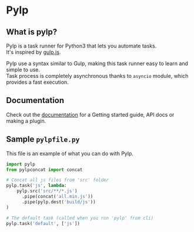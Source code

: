 # Pylp

## What is pylp?

Pylp is a task runner for Python3 that lets you automate tasks.  
It's inspired by [gulp.js](https://gulpjs.com).

Pylp use a syntax similar to Gulp, making this task runner easy to learn and simple to use.  
Task process is completely asynchronous thanks to `asyncio` module, which provides a fast execution.


## Documentation

Check out the [documentation](/docs/README.md) for a Getting started guide, API docs or
making a plugin.


## Sample `pylpfile.py`

This file is an example of what you can do with Pylp.

```python
import pylp
from pylpconcat import concat

# Concat all js files from 'src' folder
pylp.task('js', lambda:
    pylp.src('src/**/*.js')
      .pipe(concat('all.min.js'))
      .pipe(pylp.dest('build/js'))
)

# The default task (called when you run 'pylp' from cli)
pylp.task('default', ['js'])
```

